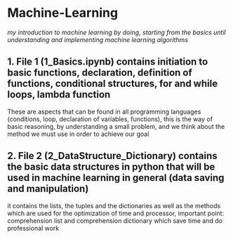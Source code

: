 # Machine-Learning
*my introduction to machine learning by doing, starting from the basics until understanding and implementing machine learning algorithms*
## 1. File 1 (1_Basics.ipynb) contains initiation to basic functions, declaration, definition of functions, conditional structures, for and while loops, lambda function
These are aspects that can be found in all programming languages (conditions, loop, declaration of variables, functions), this is the way of basic reasoning,
by understanding a small problem, and we think about the method we must use in order to achieve our goal

## 2. File 2 (2_DataStructure_Dictionary) contains the basic data structures in python that will be used in machine  learning in general (data saving and manipulation)
it contains the lists, the tuples and the dictionaries as well as the methods which are used for the optimization of time and processor,
important point: comprehension list and comprehension dictionary which save time and do professional work
